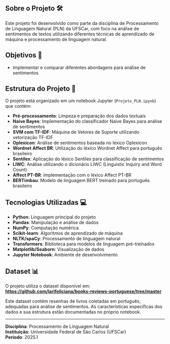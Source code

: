 ## Sobre o Projeto 🛠️ 
Este projeto foi desenvolvido como parte da disciplina de Processamento de Linguagem Natural (PLN) da UFSCar, com foco na análise de sentimentos de textos utilizando diferentes técnicas de aprendizado de máquina e processamento de linguagem natural.

## Objetivos 🎯
- Implementar e comparar diferentes abordagens para análise de sentimentos

## Estrutura do Projeto 📁
O projeto está organizado em um notebook Jupyter (`Projeto_PLN.ipynb`) que contém:
- **Pré-processamento**: Limpeza e preparação dos dados textuais
- **Naive Bayes**: Implementação do classificador Naive Bayes para análise de sentimentos
- **SVM com TF-IDF**: Máquina de Vetores de Suporte utilizando vetorização TF-IDF
- **Oplexicon**: Análise de sentimentos baseada no léxico Oplexicon
- **Wordnet Affect BR**: Utilização do léxico Wordnet Affect para português brasileiro
- **Sentilex**: Aplicação do léxico Sentilex para classificação de sentimentos
- **LIWC**: Análise utilizando o dicionário LIWC (Linguistic Inquiry and Word Count)
- **Affect PT-BR**: Implementação com o léxico Affect PT-BR
- **BERTimbau**: Modelo de linguagem BERT treinado para português brasileiro

## Tecnologias Utilizadas 💻
- **Python**: Linguagem principal do projeto
- **Pandas**: Manipulação e análise de dados
- **NumPy**: Computação numérica
- **Scikit-learn**: Algoritmos de aprendizado de máquina
- **NLTK/spaCy**: Processamento de linguagem natural
- **Transformers**: Biblioteca para modelos de linguagem pré-treinados
- **Matplotlib/Seaborn**: Visualização de dados
- **Jupyter Notebook**: Ambiente de desenvolvimento

## Dataset 📊
O projeto utiliza o dataset disponível em:
**https://github.com/larifeliciana/books-reviews-portuguese/tree/master**

Este dataset contém resenhas de livros coletadas em português, adequadas para análise de sentimentos. As características específicas dos dados e sua estrutura estão documentadas no próprio notebook.

---
**Disciplina**: Processamento de Linguagem Natural  
**Instituição**: Universidade Federal de São Carlos (UFSCar)  
**Período**: 2025.1
